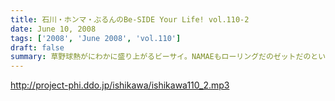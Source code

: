 ```yaml
---
title: 石川・ホンマ・ぶるんのBe-SIDE Your Life! vol.110-2
date: June 10, 2008
tags: ['2008', 'June 2008', 'vol.110']
draft: false
summary: 草野球熱がにわかに盛り上がるビーサイ。NAMAEもローリングだのゼットだのというフレーズに、気分の高揚を抑えきれません。そうそうテレビ朝日のCS「上田ちゃんネル」を視聴した方は感想まってます。ビーサイメンバーも見切れてる可能性大。NAMAE
---
```


http://project-phi.ddo.jp/ishikawa/ishikawa110_2.mp3
